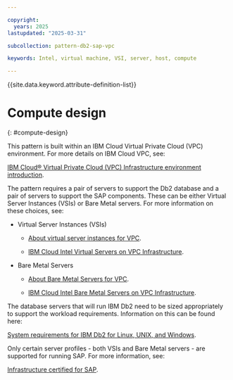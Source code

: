 ```yaml
---

copyright:
  years: 2025
lastupdated: "2025-03-31"

subcollection: pattern-db2-sap-vpc

keywords: Intel, virtual machine, VSI, server, host, compute

---
```


{{site.data.keyword.attribute-definition-list}}

# Compute design
{: #compute-design}

This pattern is built within an IBM Cloud Virtual Private Cloud (VPC) environment. For more details on IBM Cloud VPC, see:

[IBM Cloud® Virtual Private Cloud (VPC) Infrastructure environment introduction](/docs/sap?topic=sap-vpc-env-introduction).

The pattern requires a pair of servers to support the Db2 database and a pair of servers to support the SAP components. These can be either Virtual Server Instances (VSIs) or Bare Metal servers.  For more information on these choices, see:

* Virtual Server Instances (VSIs)

    * [About virtual server instances for VPC](/docs/vpc?topic=vpc-about-advanced-virtual-servers).

    * [IBM Cloud Intel Virtual Servers on VPC Infrastructure](/docs/sap?topic=sap-fast-path-site-map-intel-vs-gen2).

* Bare Metal Servers

    * [About Bare Metal Servers for VPC](/docs/vpc?topic=vpc-about-bare-metal-servers).

    * [IBM Cloud Intel Bare Metal Servers on VPC Infrastructure](/docs/sap?topic=sap-fast-path-site-map-intel-bm-vpc).

The database servers that will run IBM Db2 need to be sized appropriately to support the workload requirements. Information on this can be found here:

[System requirements for IBM Db2 for Linux, UNIX, and Windows](https://www.ibm.com/support/pages/system-requirements-ibm-db2-linux-unix-and-windows).

Only certain server profiles - both VSIs and Bare Metal servers - are supported for running SAP. For more information, see:

[Infrastructure certified for SAP](/docs/sap?topic=sap-iaas-offerings).
